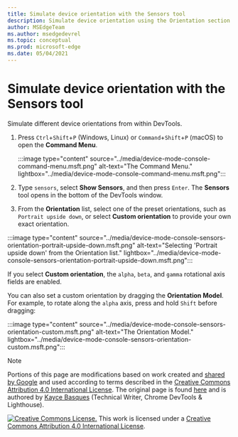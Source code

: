 ```yaml
---
title: Simulate device orientation with the Sensors tool
description: Simulate device orientation using the Orientation section of the Sensors tool.
author: MSEdgeTeam
ms.author: msedgedevrel
ms.topic: conceptual
ms.prod: microsoft-edge
ms.date: 05/04/2021
---
```

<!-- Copyright Kayce Basques

   Licensed under the Apache License, Version 2.0 (the "License");
   you may not use this file except in compliance with the License.
   You may obtain a copy of the License at

       https://www.apache.org/licenses/LICENSE-2.0

   Unless required by applicable law or agreed to in writing, software
   distributed under the License is distributed on an "AS IS" BASIS,
   WITHOUT WARRANTIES OR CONDITIONS OF ANY KIND, either express or implied.
   See the License for the specific language governing permissions and
   limitations under the License.  -->
# Simulate device orientation with the Sensors tool

Simulate different device orientations from within DevTools.

<!--todo: update device orientation section when available -->

1. Press `Ctrl`+`Shift`+`P` (Windows, Linux) or `Command`+`Shift`+`P` (macOS) to open the **Command Menu**.

   :::image type="content" source="../media/device-mode-console-command-menu.msft.png" alt-text="The Command Menu." lightbox="../media/device-mode-console-command-menu.msft.png":::

1. Type `sensors`, select **Show Sensors**, and then press `Enter`.  The **Sensors** tool opens in the bottom of the DevTools window.

1. From the **Orientation** list, select one of the preset orientations, such as `Portrait upside down`, or select **Custom orientation** to provide your own exact orientation.

:::image type="content" source="../media/device-mode-console-sensors-orientation-portrait-upside-down.msft.png" alt-text="Selecting 'Portrait upside down' from the Orientation list." lightbox="../media/device-mode-console-sensors-orientation-portrait-upside-down.msft.png":::

If you select **Custom orientation**, the `alpha`, `beta`, and `gamma` rotational axis fields are enabled.
<!--To understand how each axis works, see [Device Orientation & Motion - Rotation data](https://developers.google.com/web/fundamentals/native-hardware/device-orientation#rotation_data). -->
<!-- todo: link to a local copy of that article section when available; see "original page" below -->
You can also set a custom orientation by dragging the **Orientation Model**.  For example, to rotate along the `alpha` axis, press and hold `Shift` before dragging:

:::image type="content" source="../media/device-mode-console-sensors-orientation-custom.msft.png" alt-text="The Orientation Model." lightbox="../media/device-mode-console-sensors-orientation-custom.msft.png":::


<!-- ====================================================================== -->
> [!NOTE]
> Portions of this page are modifications based on work created and [shared by Google](https://developers.google.com/terms/site-policies) and used according to terms described in the [Creative Commons Attribution 4.0 International License](https://creativecommons.org/licenses/by/4.0).
> The original page is found [here](https://developers.google.com/web/tools/chrome-devtools/device-mode/orientation) and is authored by [Kayce Basques](https://developers.google.com/web/resources/contributors#kayce-basques) (Technical Writer, Chrome DevTools \& Lighthouse).

[![Creative Commons License.](https://i.creativecommons.org/l/by/4.0/88x31.png)](https://creativecommons.org/licenses/by/4.0)
This work is licensed under a [Creative Commons Attribution 4.0 International License](https://creativecommons.org/licenses/by/4.0).
